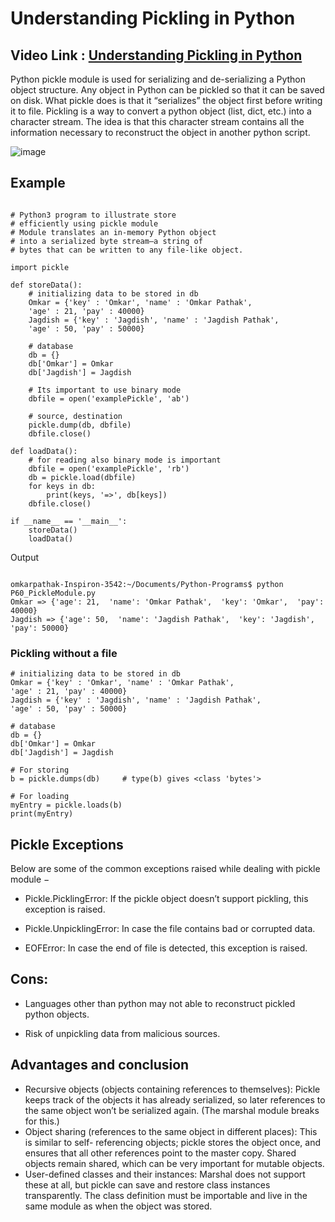 # Understanding Pickling in Python

## Video Link : [Understanding Pickling in Python](https://drive.google.com/file/d/1K56NB5ujoxvgu718r462ILshnHVcL0q5/view?usp=sharing)

Python pickle module is used for serializing and de-serializing a Python object structure. Any object in Python can be pickled so that it can be saved on disk. What pickle does is that it “serializes” the object first before writing it to file. Pickling is a way to convert a python object (list, dict, etc.) into a character stream. The idea is that this character stream contains all the information necessary to reconstruct the object in another python script.

![image](https://user-images.githubusercontent.com/63282184/144064154-940b1f61-e054-41ef-b225-1de5a24967bd.png)


## Example 
```

# Python3 program to illustrate store
# efficiently using pickle module
# Module translates an in-memory Python object
# into a serialized byte stream—a string of
# bytes that can be written to any file-like object.

import pickle

def storeData():
	# initializing data to be stored in db
	Omkar = {'key' : 'Omkar', 'name' : 'Omkar Pathak',
	'age' : 21, 'pay' : 40000}
	Jagdish = {'key' : 'Jagdish', 'name' : 'Jagdish Pathak',
	'age' : 50, 'pay' : 50000}

	# database
	db = {}
	db['Omkar'] = Omkar
	db['Jagdish'] = Jagdish
	
	# Its important to use binary mode
	dbfile = open('examplePickle', 'ab')
	
	# source, destination
	pickle.dump(db, dbfile)					
	dbfile.close()

def loadData():
	# for reading also binary mode is important
	dbfile = open('examplePickle', 'rb')	
	db = pickle.load(dbfile)
	for keys in db:
		print(keys, '=>', db[keys])
	dbfile.close()

if __name__ == '__main__':
	storeData()
	loadData()
```

Output 

```

omkarpathak-Inspiron-3542:~/Documents/Python-Programs$ python P60_PickleModule.py
Omkar => {'age': 21,  'name': 'Omkar Pathak',  'key': 'Omkar',  'pay': 40000}
Jagdish => {'age': 50,  'name': 'Jagdish Pathak',  'key': 'Jagdish',  'pay': 50000}

```

### Pickling without a file

```
# initializing data to be stored in db
Omkar = {'key' : 'Omkar', 'name' : 'Omkar Pathak',
'age' : 21, 'pay' : 40000}
Jagdish = {'key' : 'Jagdish', 'name' : 'Jagdish Pathak',
'age' : 50, 'pay' : 50000}

# database
db = {}
db['Omkar'] = Omkar
db['Jagdish'] = Jagdish

# For storing
b = pickle.dumps(db)	 # type(b) gives <class 'bytes'>

# For loading
myEntry = pickle.loads(b)
print(myEntry)
```
## Pickle Exceptions
Below are some of the common exceptions raised while dealing with pickle module −

- Pickle.PicklingError: If the pickle object doesn’t support pickling, this exception is raised.

- Pickle.UnpicklingError: In case the file contains bad or corrupted data.

- EOFError: In case the end of file is detected, this exception is raised.


## Cons:

- Languages other than python may not able to reconstruct pickled python objects.

- Risk of unpickling data from malicious sources.

## Advantages and conclusion 

- Recursive objects (objects containing references to themselves): Pickle keeps track of the objects it has already serialized, so later references to the same object won’t be serialized again. (The marshal module breaks for this.)
- Object sharing (references to the same object in different places): This is similar to self- referencing objects; pickle stores the object once, and ensures that all other references point to the master copy. Shared objects remain shared, which can be very important for mutable objects.
- User-defined classes and their instances: Marshal does not support these at all, but pickle can save and restore class instances transparently. The class definition must be importable and live in the same module as when the object was stored.
